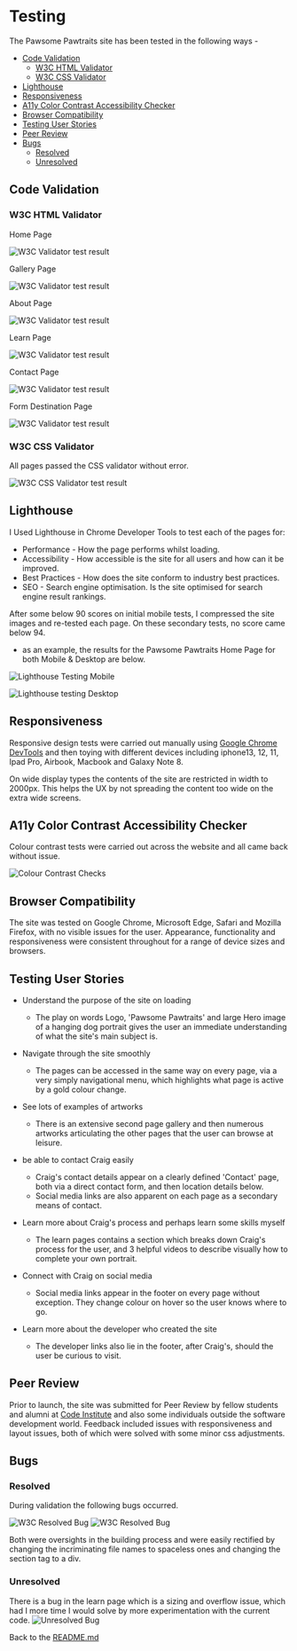 # Testing 

The Pawsome Pawtraits site has been tested in the following ways -

- [Code Validation](#code-validation)
    - [W3C HTML Validator](#w3c-html-validator) 
    - [W3C CSS Validator](#w3c-css-validator)
- [Lighthouse](#lighthouse)
- [Responsiveness](#responsiveness)
- [A11y Color Contrast Accessibility Checker](#a11y-color-contrast-accessibility-checker)
- [Browser Compatibility](#browser-compatibility)
- [Testing User Stories](#testing-user-stories)
- [Peer Review](#peer-review)
- [Bugs](#bugs)
    - [Resolved](#resolved)
    - [Unresolved](#unresolved)


## Code Validation 

### W3C HTML Validator

Home Page

![W3C Validator test result](assets/readme-images/W3C/no-errors-small.png)

Gallery Page

![W3C Validator test result](assets/readme-images/W3C/no-errors-small.png)

About Page

![W3C Validator test result](assets/readme-images/W3C/no-errors-small.png)

Learn Page

![W3C Validator test result](assets/readme-images/W3C/no-errors-small.png)

Contact Page

![W3C Validator test result](assets/readme-images/W3C/no-errors-small.png)

Form Destination Page

![W3C Validator test result](assets/readme-images/W3C/no-errors-small.png)


### W3C CSS Validator 

All pages passed the CSS validator without error. 

![W3C CSS Validator test result](assets/readme-images/W3C-css/W3C-css-congrats.png)

## Lighthouse 

I Used Lighthouse in Chrome Developer Tools to test each of the pages for:

- Performance - How the page performs whilst loading.
- Accessibility - How accessible is the site for all users and how can it be improved.
- Best Practices - How does the site conform to industry best practices.
- SEO - Search engine optimisation. Is the site optimised for search engine result rankings.

After some below 90 scores on initial mobile tests, I compressed the site images and re-tested each page. On these secondary tests, no score came below 94.

- as an example, the results for the Pawsome Pawtraits Home Page for both Mobile & Desktop are below.

![Lighthouse Testing Mobile](assets/readme-images/lighthouse-mobile.png)

![Lighthouse testing Desktop](assets/readme-images/lighthouse-desktop.png)

## Responsiveness 

Responsive design tests were carried out manually using [Google Chrome DevTools](https://developer.chrome.com/docs/devtools/) and then toying with different devices including iphone13, 12, 11, Ipad Pro, Airbook, Macbook and Galaxy Note 8.

On wide display types the contents of the site are restricted in width to 2000px. This helps the UX by not spreading the content too wide on the extra wide screens.

## A11y Color Contrast Accessibility Checker

Colour contrast tests were carried out across the website and all came back without issue. 

![Colour Contrast Checks](assets/readme-images/colour-contrast-example.png)

## Browser Compatibility

The site was tested on Google Chrome, Microsoft Edge, Safari and Mozilla Firefox, with no visible issues for the user. Appearance, functionality and responsiveness were consistent throughout for a range of device sizes and browsers.

## Testing User Stories 

- Understand the purpose of the site on loading

    - The play on words Logo, 'Pawsome Pawtraits' and large Hero image of a hanging dog portrait gives the user an immediate understanding of what the site's main subject is. 

- Navigate through the site smoothly

    - The pages can be accessed in the same way on every page, via a very simply navigational menu, which highlights what page is active by a gold colour change. 

- See lots of examples of artworks

    - There is an extensive second page gallery and then numerous artworks articulating the other pages that the user can browse at leisure. 

- be able to contact Craig easily

    - Craig's contact details appear on a clearly defined 'Contact' page, both via a direct contact form, and then location details below. 
    - Social media links are also apparent on each page as a secondary means of contact. 

- Learn more about Craig's process and perhaps learn some skills myself

    - The learn pages contains a section which breaks down Craig's process for the user, and 3 helpful videos to describe visually how to complete your own portrait.

- Connect with Craig on social media 

    - Social media links appear in the footer on every page without exception. They change colour on hover so the user knows where to go. 

- Learn more about the developer who created the site

    - The developer links also lie in the footer, after Craig's, should the user be curious to visit.

## Peer Review

Prior to launch, the site was submitted for Peer Review by fellow students and alumni at [Code Institute](https://codeinstitute.net/) and also some individuals outside the software development world. Feedback included issues with responsiveness and layout issues, both of which were solved with some minor css adjustments. 

## Bugs

### Resolved

During validation the following bugs occurred.

![W3C Resolved Bug](assets/readme-images/W3C/errors.png)
![W3C Resolved Bug](assets/readme-images/W3C/learn-warning.png)

Both were oversights in the building process and were easily rectified by changing the incriminating file names to spaceless ones and changing the section tag to a div. 

### Unresolved

There is a bug in the learn page which is a sizing and overflow issue, which had I more time I would solve by more experimentation with the current code. 
![Unresolved Bug](assets/readme-images/known-bug.png)

Back to the [README.md](./README.md#testing)